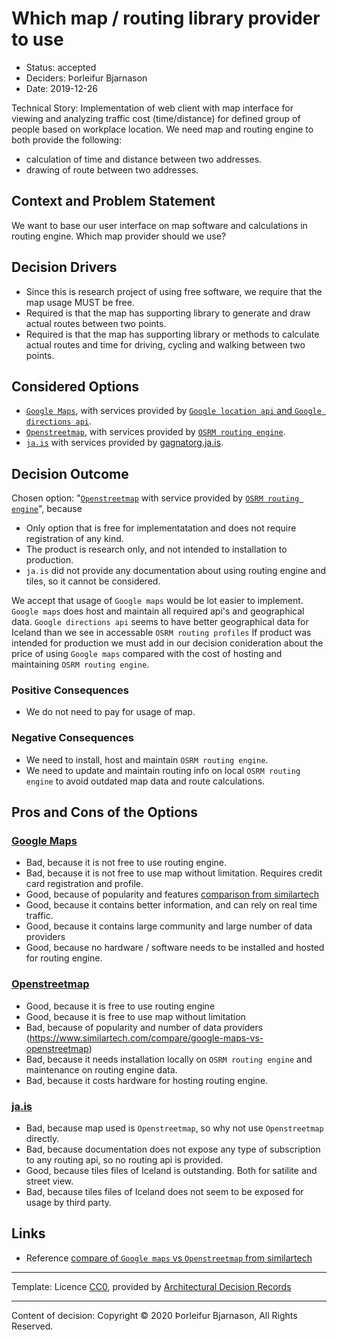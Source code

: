 # Which map / routing library provider to use

* Status: accepted
* Deciders: Þorleifur Bjarnason
* Date: 2019-12-26

Technical Story: Implementation of web client with map interface for viewing and analyzing traffic cost (time/distance) for defined group of people based on workplace location. 
We need map and routing engine to both provide the following:
* calculation of time and distance between two addresses.
* drawing of route between two addresses. 

## Context and Problem Statement

We want to base our user interface on map software and calculations in routing engine.
Which map provider should we use?

## Decision Drivers

* Since this is research project of using free software, we require that the map usage MUST be free.
* Required is that the map has supporting library to generate and draw actual routes between two points.
* Required is that the map has supporting library or methods to calculate actual routes and time for driving, cycling and walking between two points.

## Considered Options

* [`Google Maps`](https://maps.google.com), with services provided by [`Google location api` and `Google directions api`](https://cloud.google.com/maps-platform).
* [`Openstreetmap`](https://openstreetmap.org), with services provided by [`OSRM routing engine`](http://project-osrm.org/). 
* [`ja.is`](https://ja.is/kort/) with services provided by [gagnatorg.ja.is](https://gagnatorg.ja.is/).

## Decision Outcome

Chosen option: "[`Openstreetmap`](https://openstreetmap.org) with service provided by [`OSRM routing engine`](http://project-osrm.org/)", because 
* Only option that is free for implementatation and does not require registration of any kind.
* The product is research only, and not intended to installation to production.
* `ja.is` did not provide any documentation about using routing engine and tiles, so it cannot be considered.

We accept that usage of `Google maps` would be lot easier to implement. `Google maps` does host and maintain all required api's and geographical data.
`Google directions api` seems to have better geographical data for Iceland than we see in accessable `OSRM routing profiles`
If product was intended for production we must add in our decision conideration about the price of using `Google maps` compared with the cost of hosting and maintaining `OSRM routing engine`.

### Positive Consequences

* We do not need to pay for usage of map.

### Negative Consequences

* We need to install, host and maintain `OSRM routing engine`.
* We need to update and maintain routing info on local `OSRM routing engine` to avoid outdated map data and route calculations.

## Pros and Cons of the Options

### [Google Maps](https://maps.google.com)

* Bad, because it is not free to use routing engine.
* Bad, because it is not free to use map without limitation. Requires credit card registration and profile.
* Good, because of popularity and features [comparison from similartech](https://www.similartech.com/compare/google-maps-vs-openstreetmap)
* Good, because it contains better information, and can rely on real time traffic.
* Good, because it contains large community and large number of data providers
* Good, because no hardware / software needs to be installed and hosted for routing engine.

### [Openstreetmap](https://openstreetmap.org)

* Good, because it is free to use routing engine
* Good, because it is free to use map without limitation
* Bad, because of popularity and number of data providers (https://www.similartech.com/compare/google-maps-vs-openstreetmap)
* Bad, because it needs installation locally on `OSRM routing engine` and maintenance on routing engine data.
* Bad, because it costs hardware for hosting routing engine.

### [ja.is](https://ja.is/kort/)

* Bad, because map used is `Openstreetmap`, so why not use `Openstreetmap` directly.
* Bad, because documentation does not expose any type of subscription to any routing api, so no routing api is provided.
* Good, because tiles files of Iceland is outstanding. Both for satilite and street view.
* Bad, because tiles files of Iceland does not seem to be exposed for usage by third party.

## Links

* Reference [compare of `Google maps` vs `Openstreetmap` from similartech](https://www.similartech.com/compare/google-maps-vs-openstreetmap)

<hr>

Template: Licence [CC0](https://creativecommons.org/share-your-work/public-domain/cc0),
provided by [Architectural Decision Records](https://github.com/adr/madr)

<hr>

Content of decision: Copyright © 2020 Þorleifur Bjarnason, All Rights Reserved.
